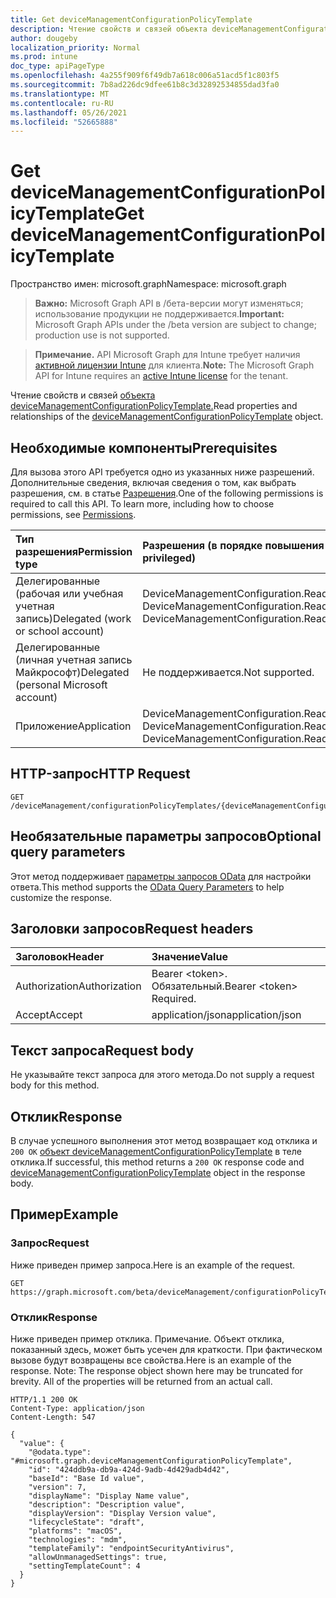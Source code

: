 ```yaml
---
title: Get deviceManagementConfigurationPolicyTemplate
description: Чтение свойств и связей объекта deviceManagementConfigurationPolicyTemplate.
author: dougeby
localization_priority: Normal
ms.prod: intune
doc_type: apiPageType
ms.openlocfilehash: 4a255f909f6f49db7a618c006a51acd5f1c803f5
ms.sourcegitcommit: 7b8ad226dc9dfee61b8c3d32892534855dad3fa0
ms.translationtype: MT
ms.contentlocale: ru-RU
ms.lasthandoff: 05/26/2021
ms.locfileid: "52665888"
---
```

# <a name="get-devicemanagementconfigurationpolicytemplate"></a><span data-ttu-id="eaa54-103">Get deviceManagementConfigurationPolicyTemplate</span><span class="sxs-lookup"><span data-stu-id="eaa54-103">Get deviceManagementConfigurationPolicyTemplate</span></span>

<span data-ttu-id="eaa54-104">Пространство имен: microsoft.graph</span><span class="sxs-lookup"><span data-stu-id="eaa54-104">Namespace: microsoft.graph</span></span>

> <span data-ttu-id="eaa54-105">**Важно:** Microsoft Graph API в /бета-версии могут изменяться; использование продукции не поддерживается.</span><span class="sxs-lookup"><span data-stu-id="eaa54-105">**Important:** Microsoft Graph APIs under the /beta version are subject to change; production use is not supported.</span></span>

> <span data-ttu-id="eaa54-106">**Примечание.** API Microsoft Graph для Intune требует наличия [активной лицензии Intune](https://go.microsoft.com/fwlink/?linkid=839381) для клиента.</span><span class="sxs-lookup"><span data-stu-id="eaa54-106">**Note:** The Microsoft Graph API for Intune requires an [active Intune license](https://go.microsoft.com/fwlink/?linkid=839381) for the tenant.</span></span>

<span data-ttu-id="eaa54-107">Чтение свойств и связей [объекта deviceManagementConfigurationPolicyTemplate.](../resources/intune-deviceconfigv2-devicemanagementconfigurationpolicytemplate.md)</span><span class="sxs-lookup"><span data-stu-id="eaa54-107">Read properties and relationships of the [deviceManagementConfigurationPolicyTemplate](../resources/intune-deviceconfigv2-devicemanagementconfigurationpolicytemplate.md) object.</span></span>

## <a name="prerequisites"></a><span data-ttu-id="eaa54-108">Необходимые компоненты</span><span class="sxs-lookup"><span data-stu-id="eaa54-108">Prerequisites</span></span>
<span data-ttu-id="eaa54-p101">Для вызова этого API требуется одно из указанных ниже разрешений. Дополнительные сведения, включая сведения о том, как выбрать разрешения, см. в статье [Разрешения](/graph/permissions-reference).</span><span class="sxs-lookup"><span data-stu-id="eaa54-p101">One of the following permissions is required to call this API. To learn more, including how to choose permissions, see [Permissions](/graph/permissions-reference).</span></span>

|<span data-ttu-id="eaa54-111">Тип разрешения</span><span class="sxs-lookup"><span data-stu-id="eaa54-111">Permission type</span></span>|<span data-ttu-id="eaa54-112">Разрешения (в порядке повышения привилегий)</span><span class="sxs-lookup"><span data-stu-id="eaa54-112">Permissions (from least to most privileged)</span></span>|
|:---|:---|
|<span data-ttu-id="eaa54-113">Делегированные (рабочая или учебная учетная запись)</span><span class="sxs-lookup"><span data-stu-id="eaa54-113">Delegated (work or school account)</span></span>|<span data-ttu-id="eaa54-114">DeviceManagementConfiguration.Read.All, DeviceManagementConfiguration.ReadWrite.All</span><span class="sxs-lookup"><span data-stu-id="eaa54-114">DeviceManagementConfiguration.Read.All, DeviceManagementConfiguration.ReadWrite.All</span></span>|
|<span data-ttu-id="eaa54-115">Делегированные (личная учетная запись Майкрософт)</span><span class="sxs-lookup"><span data-stu-id="eaa54-115">Delegated (personal Microsoft account)</span></span>|<span data-ttu-id="eaa54-116">Не поддерживается.</span><span class="sxs-lookup"><span data-stu-id="eaa54-116">Not supported.</span></span>|
|<span data-ttu-id="eaa54-117">Приложение</span><span class="sxs-lookup"><span data-stu-id="eaa54-117">Application</span></span>|<span data-ttu-id="eaa54-118">DeviceManagementConfiguration.Read.All, DeviceManagementConfiguration.ReadWrite.All</span><span class="sxs-lookup"><span data-stu-id="eaa54-118">DeviceManagementConfiguration.Read.All, DeviceManagementConfiguration.ReadWrite.All</span></span>|

## <a name="http-request"></a><span data-ttu-id="eaa54-119">HTTP-запрос</span><span class="sxs-lookup"><span data-stu-id="eaa54-119">HTTP Request</span></span>
<!-- {
  "blockType": "ignored"
}
-->
``` http
GET /deviceManagement/configurationPolicyTemplates/{deviceManagementConfigurationPolicyTemplateId}
```

## <a name="optional-query-parameters"></a><span data-ttu-id="eaa54-120">Необязательные параметры запросов</span><span class="sxs-lookup"><span data-stu-id="eaa54-120">Optional query parameters</span></span>
<span data-ttu-id="eaa54-121">Этот метод поддерживает [параметры запросов OData](/graph/query-parameters) для настройки ответа.</span><span class="sxs-lookup"><span data-stu-id="eaa54-121">This method supports the [OData Query Parameters](/graph/query-parameters) to help customize the response.</span></span>

## <a name="request-headers"></a><span data-ttu-id="eaa54-122">Заголовки запросов</span><span class="sxs-lookup"><span data-stu-id="eaa54-122">Request headers</span></span>
|<span data-ttu-id="eaa54-123">Заголовок</span><span class="sxs-lookup"><span data-stu-id="eaa54-123">Header</span></span>|<span data-ttu-id="eaa54-124">Значение</span><span class="sxs-lookup"><span data-stu-id="eaa54-124">Value</span></span>|
|:---|:---|
|<span data-ttu-id="eaa54-125">Authorization</span><span class="sxs-lookup"><span data-stu-id="eaa54-125">Authorization</span></span>|<span data-ttu-id="eaa54-126">Bearer &lt;token&gt;. Обязательный.</span><span class="sxs-lookup"><span data-stu-id="eaa54-126">Bearer &lt;token&gt; Required.</span></span>|
|<span data-ttu-id="eaa54-127">Accept</span><span class="sxs-lookup"><span data-stu-id="eaa54-127">Accept</span></span>|<span data-ttu-id="eaa54-128">application/json</span><span class="sxs-lookup"><span data-stu-id="eaa54-128">application/json</span></span>|

## <a name="request-body"></a><span data-ttu-id="eaa54-129">Текст запроса</span><span class="sxs-lookup"><span data-stu-id="eaa54-129">Request body</span></span>
<span data-ttu-id="eaa54-130">Не указывайте текст запроса для этого метода.</span><span class="sxs-lookup"><span data-stu-id="eaa54-130">Do not supply a request body for this method.</span></span>

## <a name="response"></a><span data-ttu-id="eaa54-131">Отклик</span><span class="sxs-lookup"><span data-stu-id="eaa54-131">Response</span></span>
<span data-ttu-id="eaa54-132">В случае успешного выполнения этот метод возвращает код отклика и `200 OK` [объект deviceManagementConfigurationPolicyTemplate](../resources/intune-deviceconfigv2-devicemanagementconfigurationpolicytemplate.md) в теле отклика.</span><span class="sxs-lookup"><span data-stu-id="eaa54-132">If successful, this method returns a `200 OK` response code and [deviceManagementConfigurationPolicyTemplate](../resources/intune-deviceconfigv2-devicemanagementconfigurationpolicytemplate.md) object in the response body.</span></span>

## <a name="example"></a><span data-ttu-id="eaa54-133">Пример</span><span class="sxs-lookup"><span data-stu-id="eaa54-133">Example</span></span>

### <a name="request"></a><span data-ttu-id="eaa54-134">Запрос</span><span class="sxs-lookup"><span data-stu-id="eaa54-134">Request</span></span>
<span data-ttu-id="eaa54-135">Ниже приведен пример запроса.</span><span class="sxs-lookup"><span data-stu-id="eaa54-135">Here is an example of the request.</span></span>
``` http
GET https://graph.microsoft.com/beta/deviceManagement/configurationPolicyTemplates/{deviceManagementConfigurationPolicyTemplateId}
```

### <a name="response"></a><span data-ttu-id="eaa54-136">Отклик</span><span class="sxs-lookup"><span data-stu-id="eaa54-136">Response</span></span>
<span data-ttu-id="eaa54-p102">Ниже приведен пример отклика. Примечание. Объект отклика, показанный здесь, может быть усечен для краткости. При фактическом вызове будут возвращены все свойства.</span><span class="sxs-lookup"><span data-stu-id="eaa54-p102">Here is an example of the response. Note: The response object shown here may be truncated for brevity. All of the properties will be returned from an actual call.</span></span>
``` http
HTTP/1.1 200 OK
Content-Type: application/json
Content-Length: 547

{
  "value": {
    "@odata.type": "#microsoft.graph.deviceManagementConfigurationPolicyTemplate",
    "id": "424ddb9a-db9a-424d-9adb-4d429adb4d42",
    "baseId": "Base Id value",
    "version": 7,
    "displayName": "Display Name value",
    "description": "Description value",
    "displayVersion": "Display Version value",
    "lifecycleState": "draft",
    "platforms": "macOS",
    "technologies": "mdm",
    "templateFamily": "endpointSecurityAntivirus",
    "allowUnmanagedSettings": true,
    "settingTemplateCount": 4
  }
}
```




